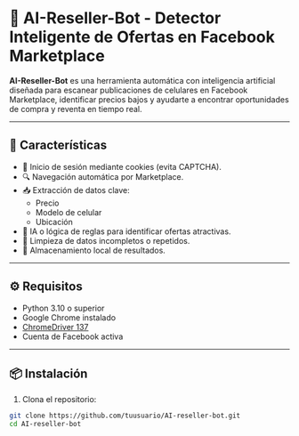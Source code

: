 # 🤖 AI-Reseller-Bot - Detector Inteligente de Ofertas en Facebook Marketplace

**AI-Reseller-Bot** es una herramienta automática con inteligencia artificial diseñada para escanear publicaciones de celulares en Facebook Marketplace, identificar precios bajos y ayudarte a encontrar oportunidades de compra y reventa en tiempo real.

---

## 🚀 Características

- 🧠 Inicio de sesión mediante cookies (evita CAPTCHA).
- 🔍 Navegación automática por Marketplace.
- 📥 Extracción de datos clave:
  - Precio
  - Modelo de celular
  - Ubicación
- 🧠 IA o lógica de reglas para identificar ofertas atractivas.
- 🧹 Limpieza de datos incompletos o repetidos.
- 💾 Almacenamiento local de resultados.

---

## ⚙️ Requisitos

- Python 3.10 o superior
- Google Chrome instalado
- [ChromeDriver 137](https://googlechromelabs.github.io/chrome-for-testing/)
- Cuenta de Facebook activa

---

## 📦 Instalación

1. Clona el repositorio:

```bash
git clone https://github.com/tuusuario/AI-reseller-bot.git
cd AI-reseller-bot
